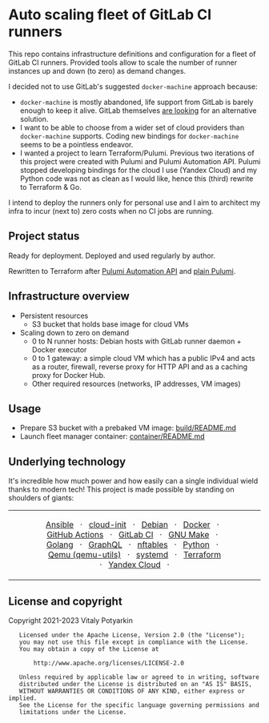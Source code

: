 # Auto scaling fleet of GitLab CI runners

This repo contains infrastructure definitions and configuration for a fleet of
GitLab CI runners. Provided tools allow to scale the number of runner
instances up and down (to zero) as demand changes.

I decided not to use GitLab's suggested `docker-machine` approach because:

- `docker-machine` is mostly abandoned, life support from GitLab is barely
  enough to keep it alive. GitLab themselves
  [are looking](https://docs.gitlab.com/ee/architecture/blueprints/runner_scaling/)
  for an alternative solution.
- I want to be able to choose from a wider set of cloud providers than
  `docker-machine` supports. Coding new bindings for `docker-machine` seems
  to be a pointless endeavor.
- I wanted a project to learn Terraform/Pulumi. Previous two iterations of this
  project were created with Pulumi and Pulumi Automation API. Pulumi stopped
  developing bindings for the cloud I use (Yandex Cloud) and my Python code was
  not as clean as I would like, hence this (third) rewrite to Terraform & Go.

I intend to deploy the runners only for personal use and I aim to
architect my infra to incur (next to) zero costs when no CI jobs are running.

## Project status

Ready for deployment.
Deployed and used regularly by author.

Rewritten to Terraform after
[Pulumi Automation API](https://github.com/sio/gitlab-runners-fleet/tree/legacy/02-pulumi-automation-api)
and [plain Pulumi](https://github.com/sio/gitlab-runners-fleet/tree/legacy/01-pulumi-plain).


## Infrastructure overview

- Persistent resources
    - S3 bucket that holds base image for cloud VMs
- Scaling down to zero on demand
    - 0 to N runner hosts: Debian hosts with GitLab runner daemon + Docker
      executor
    - 0 to 1 gateway: a simple cloud VM which has a public IPv4 and acts as a
      router, firewall, reverse proxy for HTTP API and as a caching proxy for
      Docker Hub.
    - Other required resources (networks, IP addresses, VM images)


## Usage

- Prepare S3 bucket with a prebaked VM image: [build/README.md](build/README.md)
- Launch fleet manager container: [container/README.md](container/README.md)


## Underlying technology

It's incredible how much power and how easily can a single individual wield
thanks to modern tech! This project is made possible by standing on shoulders
of giants:

<table><tr><td>&nbsp;&nbsp;&nbsp;&nbsp;&nbsp;&nbsp;&nbsp;&nbsp;&nbsp;&nbsp;&nbsp;</td><td align="center">

[Ansible](https://docs.ansible.com/) &nbsp;&nbsp;·&nbsp;&nbsp;
[cloud-init](https://cloudinit.readthedocs.io/) &nbsp;&nbsp;·&nbsp;&nbsp;
[Debian](https://debian.org) &nbsp;&nbsp;·&nbsp;&nbsp;
[Docker](https://docs.docker.com/) &nbsp;&nbsp;·&nbsp;&nbsp;
[GitHub Actions](https://docs.github.com/actions) &nbsp;&nbsp;·&nbsp;&nbsp;
[GitLab CI](https://docs.gitlab.com/ee/ci/) &nbsp;&nbsp;·&nbsp;&nbsp;
[GNU Make](https://www.gnu.org/software/make/) &nbsp;&nbsp;·&nbsp;&nbsp;
[Golang](https://go.dev) &nbsp;&nbsp;·&nbsp;&nbsp;
[GraphQL](https://graphql.org/) &nbsp;&nbsp;·&nbsp;&nbsp;
[nftables](https://netfilter.org/projects/nftables/) &nbsp;&nbsp;·&nbsp;&nbsp;
[Python](https://python.org) &nbsp;&nbsp;·&nbsp;&nbsp;
[Qemu (qemu-utils)](https://www.qemu.org/) &nbsp;&nbsp;·&nbsp;&nbsp;
[systemd](https://systemd.io) &nbsp;&nbsp;·&nbsp;&nbsp;
[Terraform](https://www.terraform.io/) &nbsp;&nbsp;·&nbsp;&nbsp;
[Yandex Cloud](https://cloud.yandex.com) &nbsp;&nbsp;·&nbsp;&nbsp;

</td><td>&nbsp;&nbsp;&nbsp;&nbsp;&nbsp;&nbsp;&nbsp;&nbsp;&nbsp;&nbsp;&nbsp;</td></tr></table>


## License and copyright

Copyright 2021-2023 Vitaly Potyarkin

```
   Licensed under the Apache License, Version 2.0 (the "License");
   you may not use this file except in compliance with the License.
   You may obtain a copy of the License at

       http://www.apache.org/licenses/LICENSE-2.0

   Unless required by applicable law or agreed to in writing, software
   distributed under the License is distributed on an "AS IS" BASIS,
   WITHOUT WARRANTIES OR CONDITIONS OF ANY KIND, either express or implied.
   See the License for the specific language governing permissions and
   limitations under the License.
```
